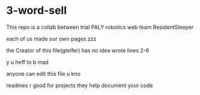 # 3-word-sell

This repo is a collab between trial PALY robotics web team ResidentSleeper

each of us made our own pages zzz

the Creator of this file(gtelfer) has no idea wrote lines 2-6

y u heff to b mad 

anyone can edit this file u kno

readmes r good for projects they help document your code 
